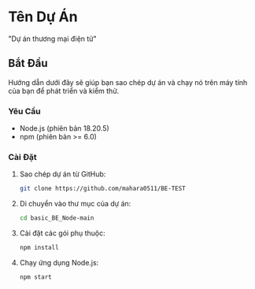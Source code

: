 # Tên Dự Án

"Dự án thương mại điện tử"

## Bắt Đầu

Hướng dẫn dưới đây sẽ giúp bạn sao chép dự án và chạy nó trên máy tính của bạn để phát triển và kiểm thử.

### Yêu Cầu

- Node.js (phiên bản 18.20.5)
- npm (phiên bản >= 6.0)

### Cài Đặt

1. Sao chép dự án từ GitHub:
   ```sh
   git clone https://github.com/mahara0511/BE-TEST
2. Di chuyển vào thư mục của dự án:
   ```sh
   cd basic_BE_Node-main
4. Cài đặt các gói phụ thuộc:
   ```sh
   npm install
5. Chạy ứng dụng Node.js:
   ```sh
   npm start
### 
